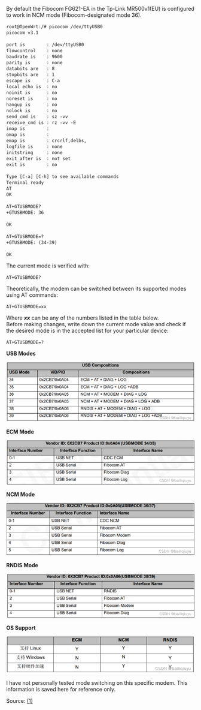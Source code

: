 By default the Fibocom FG621-EA in the Tp-Link MR500v1(EU) is configured to work in NCM mode (Fibocom-designated mode 36).

	root@OpenWrt:/# picocom /dev/ttyUSB0
	picocom v3.1

	port is        : /dev/ttyUSB0
	flowcontrol    : none
	baudrate is    : 9600
	parity is      : none
	databits are   : 8
	stopbits are   : 1
	escape is      : C-a
	local echo is  : no
	noinit is      : no
	noreset is     : no
	hangup is      : no
	nolock is      : no
	send_cmd is    : sz -vv
	receive_cmd is : rz -vv -E
	imap is        :
	omap is        :
	emap is        : crcrlf,delbs,
	logfile is     : none
	initstring     : none
	exit_after is  : not set
	exit is        : no

	Type [C-a] [C-h] to see available commands
	Terminal ready
	AT
	OK

	AT+GTUSBMODE?
	+GTUSBMODE: 36

	OK

	AT+GTUSBMODE=?
	+GTUSBMODE: (34-39)

	OK 
	
The current mode is verified with:

	AT+GTUSBMODE?

Theoretically, the modem can be switched between its supported modes using AT commands:

	AT+GTUSBMODE=xx

Where **_xx_** can be any of the numbers listed in the table below.  
Before making changes, write down the current mode value and check if the desired mode is in the accepted list for your particular device:

	AT+GTUSBMODE=?

**USB Modes**

![usb-modes](images/fibocom-modes-1-modes.png)

**ECM Mode**

![ecm-mode](images/fibocom-modes-2-ECM.png)

**NCM Mode**

![ncm-mode](images/fibocom-modes-3-NCM.png)

**RNDIS Mode**

![rndis-mode](images/fibocom-modes-4-RNDIS.png)

**OS Support**

![os-support](images/fibocom-modes-5-os.png)

I have not personally tested mode switching on this specific modem. This information is saved here for reference only. 

Source: [(1)](https://blog.csdn.net/bailiqiuyu/article/details/124489444)